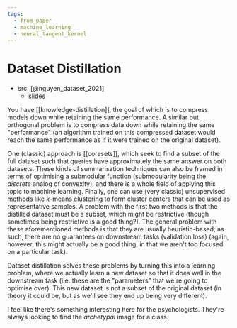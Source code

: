 ```yaml
---
tags:
  - from_paper
  - machine_learning
  - neural_tangent_kernel
---
```


# Dataset Distillation

 - src: [@nguyen_dataset_2021]
	 - [slides](https://rosanneliu.com/dlctfs/dlct_210730.pdf)

You have [[knowledge-distillation]], the goal of which is to compress models down while retaining the same performance. A similar but orthogonal problem is to compress data down while retaining the same "performance" (an algorithm trained on this compressed dataset would reach the same performance as if it were trained on the original dataset).

One (classic) approach is [[coresets]], which seek to find a subset of the full dataset such that queries have approximately the same answer on both datasets. These kinds of summarisation techniques can also be framed in terms of optimising a submodular function (submodularity being the *discrete* analog of convexity), and there is a whole field of applying this topic to machine learning. Finally, one can use (very classic) unsupervised methods like $k$-means clustering to form cluster centers that can be used as representative samples. A problem with the first two methods is that the distilled dataset must be a subset, which might be restrictive (though sometimes being restrictive is a good thing?). The general problem with these aforementioned methods is that they are usually heuristic-based; as such, there are no guarantees on downstream tasks (validation loss) (again, however, this might actually be a good thing, in that we aren't too focused on a particular task).

Dataset distillation solves these problems by turning this into a learning problem, where we actually learn a new dataset so that it does well in the downstream task (i.e. these are the "parameters" that we're going to optimise over). This new dataset is not a subset of the original dataset (in theory it could be, but as we'll see they end up being very different).

I feel like there's something interesting here for the psychologists. They're always looking to find the *archetypal* image for a class.